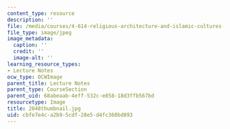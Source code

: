 ```yaml
---
content_type: resource
description: ''
file: /media/courses/4-614-religious-architecture-and-islamic-cultures-fall-2002/cbfe7e4ca2b95cdf28e5d4fc360bd893_2048thumbnail.jpg
file_type: image/jpeg
image_metadata:
  caption: ''
  credit: ''
  image-alt: ''
learning_resource_types:
- Lecture Notes
ocw_type: OCWImage
parent_title: Lecture Notes
parent_type: CourseSection
parent_uid: 68abeaab-4eff-532c-e858-18d3ffb567bd
resourcetype: Image
title: 2048thumbnail.jpg
uid: cbfe7e4c-a2b9-5cdf-28e5-d4fc360bd893
---
```

